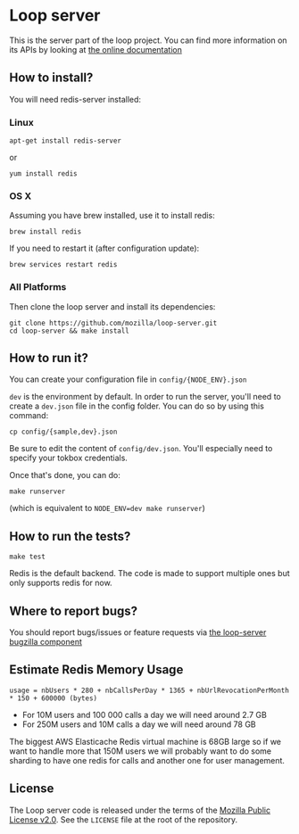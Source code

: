 Loop server
===========

This is the server part of the loop project. You can find more information on
its APIs by looking at [the online documentation](https://docs.services.mozilla.com/loop/)

How to install?
---------------

You will need redis-server installed:

### Linux

    apt-get install redis-server

or

    yum install redis

### OS X

Assuming you have brew installed, use it to install redis:

    brew install redis

If you need to restart it (after configuration update):

    brew services restart redis

### All Platforms

Then clone the loop server and install its dependencies:

    git clone https://github.com/mozilla/loop-server.git
    cd loop-server && make install

How to run it?
--------------

You can create your configuration file in `config/{NODE_ENV}.json`

`dev` is the environment by default. In order to run the server, you'll need to
create a `dev.json` file in the config folder. You can do so by using this
command:

    cp config/{sample,dev}.json

Be sure to edit the content of `config/dev.json`. You'll especially need to
specify your tokbox credentials.

Once that's done, you can do:

    make runserver

(which is equivalent to `NODE_ENV=dev make runserver`)


How to run the tests?
---------------------

    make test

Redis is the default backend. The code is made to support multiple ones but
only supports redis for now.

Where to report bugs?
---------------------

You should report bugs/issues or feature requests via [the loop-server bugzilla
component](https://bugzilla.mozilla.org/enter_bug.cgi?product=Loop&component=Server)


Estimate Redis Memory Usage
---------------------------

    usage = nbUsers * 280 + nbCallsPerDay * 1365 + nbUrlRevocationPerMonth * 150 + 600000 (bytes)

 - For 10M users and 100 000 calls a day we will need around 2.7 GB
 - For 250M users and 10M calls a day we will need around 78 GB

The biggest AWS Elasticache Redis virtual machine is 68GB large so if we want to handle more that 150M users we will probably want to do some sharding to have one redis for calls and another one for user management.


License
-------

The Loop server code is released under the terms of the
[Mozilla Public License v2.0](http://www.mozilla.org/MPL/2.0/). See the
`LICENSE` file at the root of the repository.
